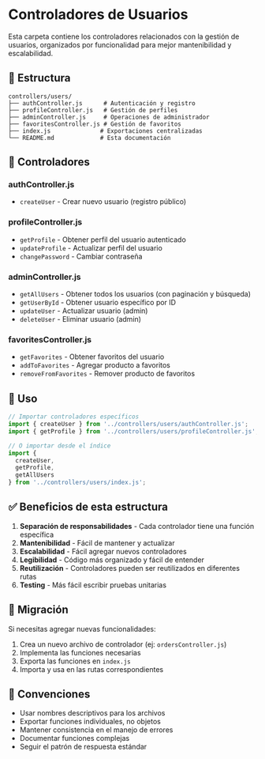 # Controladores de Usuarios

Esta carpeta contiene los controladores relacionados con la gestión de usuarios, organizados por funcionalidad para mejor mantenibilidad y escalabilidad.

## 📁 Estructura

```
controllers/users/
├── authController.js      # Autenticación y registro
├── profileController.js   # Gestión de perfiles
├── adminController.js     # Operaciones de administrador
├── favoritesController.js # Gestión de favoritos
├── index.js              # Exportaciones centralizadas
└── README.md             # Esta documentación
```

## 🔧 Controladores

### **authController.js**
- `createUser` - Crear nuevo usuario (registro público)

### **profileController.js**
- `getProfile` - Obtener perfil del usuario autenticado
- `updateProfile` - Actualizar perfil del usuario
- `changePassword` - Cambiar contraseña

### **adminController.js**
- `getAllUsers` - Obtener todos los usuarios (con paginación y búsqueda)
- `getUserById` - Obtener usuario específico por ID
- `updateUser` - Actualizar usuario (admin)
- `deleteUser` - Eliminar usuario (admin)

### **favoritesController.js**
- `getFavorites` - Obtener favoritos del usuario
- `addToFavorites` - Agregar producto a favoritos
- `removeFromFavorites` - Remover producto de favoritos

## 🚀 Uso

```javascript
// Importar controladores específicos
import { createUser } from '../controllers/users/authController.js';
import { getProfile } from '../controllers/users/profileController.js';

// O importar desde el índice
import { 
  createUser, 
  getProfile, 
  getAllUsers 
} from '../controllers/users/index.js';
```

## ✅ Beneficios de esta estructura

1. **Separación de responsabilidades** - Cada controlador tiene una función específica
2. **Mantenibilidad** - Fácil de mantener y actualizar
3. **Escalabilidad** - Fácil agregar nuevos controladores
4. **Legibilidad** - Código más organizado y fácil de entender
5. **Reutilización** - Controladores pueden ser reutilizados en diferentes rutas
6. **Testing** - Más fácil escribir pruebas unitarias

## 🔄 Migración

Si necesitas agregar nuevas funcionalidades:

1. Crea un nuevo archivo de controlador (ej: `ordersController.js`)
2. Implementa las funciones necesarias
3. Exporta las funciones en `index.js`
4. Importa y usa en las rutas correspondientes

## 📝 Convenciones

- Usar nombres descriptivos para los archivos
- Exportar funciones individuales, no objetos
- Mantener consistencia en el manejo de errores
- Documentar funciones complejas
- Seguir el patrón de respuesta estándar 